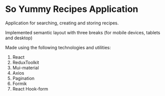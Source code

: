 # So Yummy Recipes Application

Application for searching, creating and storing recipes.

Implemented semantic layout with three breaks (for mobile devices, tablets and
desktop)

Made using the following technologies and utilities:

1. React
2. ReduxToolkit
3. Mui-material
4. Axios
5. Pagination
6. Formik
7. React Hook-form

